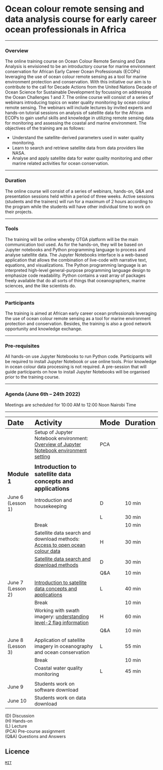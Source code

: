 # Ocean colour remote sensing and data analysis course for early career ocean professionals in Africa

*** 

### Overview

The online training course on Ocean Colour Remote Sensing and Data Analysis is envisioned to be an introductory course
for marine environment conservation for African Early Career Ocean Professionals (ECOPs) leveraging the use of ocean
colour remote sensing as a tool for marine environment protection and conservation. With this initiative our aim is to
contribute to the call for Decade Actions from the United Nations Decade of Ocean Science for Sustainable Development by
focussing on addressing the Ocean Challenges 1 and 7. The online course will consist of a series of webinars introducing
topics on water quality monitoring by ocean colour remote sensing. The webinars will include lectures by invited experts
and hands-on tutorial sessions on analysis of satellite data for the African ECOPs to gain useful skills and knowledge
in utilizing remote sensing data for monitoring and assessing the coastal and marine environment. The objectives of the
training are as follows:

- Understand the satellite-derived parameters used in water quality monitoring.
- Learn to search and retrieve satellite data from data providers like NASA.
- Analyse and apply satellite data for water quality monitoring and other marine related activities for ocean
  conservation.

---

### Duration

The online course will consist of a series of webinars, hands-on, Q&A and presentation sessions held within a period of
three weeks. Active sessions (students and the trainers) will run for a maximum of 2 hours according to the program
while the students will have other individual time to work on their projects.

---

### Tools

The training will be online whereby OTGA platform will be the main communication tool used. As for the hands-on, they
will be based on Jupyter notebooks and Python programming language to process and analyse satellite data. The Jupyter
Notebooks interface is a web-based application that allows the combination of live-code with narrative text, equations,
and visualizations. The Python programming language is an interpreted high-level general-purpose programming language
design to emphasize code readability. Python contains a vast array of packages freely available that do all sorts of
things that oceanographers, marine sciences, and the like scientists do.

--- 

### Participants

The training is aimed at African early career ocean professionals leveraging the use of ocean colour remote sensing as a
tool for marine environment protection and conservation. Besides, the training is also a good network opportunity and
knowledge exchange.

---

### Pre-requisites

All hands-on use Jupyter Notebooks to run Python code. Participants will be required to install Jupyter Notebook or use
online tools. Prior knowledge in ocean colour data processing is not required. A pre-session that will guide
participants on how to install Jupyter Notebooks will be organised prior to the training course.

---

### Agenda (June 6th – 24th 2022)
Meetings are scheduled for 10:00 AM to 12:00 Noon Nairobi Time

---

| <span style="font-weight:bold; font-size: 1.5em">Date </span>    | <span style="font-weight:bold; font-size: 1.5em">Activity</span>                                                                                                                                                                                   | <span style="font-weight:bold; font-size: 1.5em">Mode</span> | <span style="font-weight:bold; font-size: 1.5em">Duration</span> |
|:-----------------------------------------------------------------|:---------------------------------------------------------------------------------------------------------------------------------------------------------------------------------------------------------------------------------------------------|:-------------------------------------------------------------|:-----------------------------------------------------------------|
|                                                                  | Setup of Jupyter Notebook environment: [Overview of Jupyter Notebook environment setting](https://classroom.oceanteacher.org/pluginfile.php/56808/mod_book/chapter/3276/1.1Overview_of_Jupyter_notebook_environment_setting.pdf)                   | PCA                                                          |                                                                  |
|                                                                  |                                                                                                                                                                                                                                                    |                                                              |                                                                  |
| <span style="font-weight:bold; font-size: 1.2em">Module 1</span> | <span style="font-weight:bold; font-size: 1.2em">Introduction to satellite data concepts and applications </span>                                                                                                                                  |                                                              |                                                                  |
| June 6<br />(Lesson 1)                                           | Introduction and housekeeping                                                                                                                                                                                                                      | D                                                            | 10 min                                                           |
|                                                                  |                                                                                                                                                                                                                                                    | L                                                            | 30 min                                                           |
|                                                                  | Break                                                                                                                                                                                                                                              |                                                              | 10 min                                                           |
|                                                                  | Satellite data search and download methods: [Access to open ocean colour data](https://classroom.oceanteacher.org/pluginfile.php/58990/mod_lesson/page_contents/3764/1.2Access_to_open_ocean_colour.pdf)                                           | H                                                            | 30 min                                                           |
|                                                                  | [Satellite data search and download methods](https://github.com/Elgyii/ocean-colour-training-ecops-africa/blob/main/satellite-data-concepts-and-applications/M1L1-data-search-and-download.ipynb)                                                  | D                                                            | 30 min                                                           |
|                                                                  |                                                                                                                                                                                                                                                    | Q&A                                                          | 10 min                                                           |
|                                                                  |                                                                                                                                                                                                                                                    |                                                              |                                                                  |
| June 7<br />(Lesson 2)                                           | [Introduction to satellite data concepts and applications](https://classroom.oceanteacher.org/pluginfile.php/58991/mod_lesson/page_contents/3769/2.1Introduction_to_satellite_data_concepts_and_applications.pdf)                                  | L                                                            | 40 min                                                           |
|                                                                  | Break                                                                                                                                                                                                                                              |                                                              | 10 min                                                           |
|                                                                  | Working with swath imagery: [understanding level-2 flag information](https://github.com/Elgyii/ocean-colour-training-ecops-africa/blob/main/satellite-data-concepts-and-applications/M1L2-working-with-swath-imagery-understanding-l2_flags.ipynb) | H                                                            | 60 min                                                           |
|                                                                  |                                                                                                                                                                                                                                                    | Q&A                                                          | 10 min                                                           |
|                                                                  |                                                                                                                                                                                                                                                    |                                                              |                                                                  |
| June 8<br />(Lesson 3)                                           | Application of satellite imagery in oceanography and ocean conservation                                                                                                                                                                            | L                                                            | 55 min                                                           |
|                                                                  | Break                                                                                                                                                                                                                                              |                                                              | 10 min                                                           |
|                                                                  | Coastal water quality monitoring                                                                                                                                                                                                                   | L                                                            | 45 min                                                           |
|                                                                  |                                                                                                                                                                                                                                                    |                                                              |                                                                  |
| June 9<br />                                                     | Students work on software download                                                                                                                                                                                                                 |                                                              |                                                                  |
| June 10<br />                                                    | Students work on data download                                                                                                                                                                                                                     |                                                              |                                                                  |


(D) Discussion  
(H) Hands-on    
(L) Lecture   
(PCA) Pre-course assignment  
(Q&A) Questions and Answers


## Licence
[`MIT`](https://github.com/Elgyii/ocean-colour-training-ecops-africa/blob/main/LICENSE)
